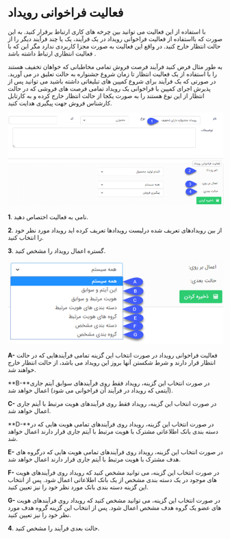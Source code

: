#  فعالیت فراخوانی رویداد  

با استفاده از این فعالیت  می توانید بین چرخه های کاری ارتباط برقرار کنید. به این صورت که بااستفاده از فعالیت  فراخوانی رویداد در یک فرآیند، یک یا چند فرآیند دیگر را از حالت انتظار خارج کنید. در واقع این فعالیت به صورت مجزا کاربردی ندارد مگر این که با فعالیت انتظاری ارتباط داشته باشد .

به طور مثال فرض کنید فرآیند فرصت فروش تمامی مخاطبانی که خواهان تخفیف هستند را با استفاده از یک فعالیت انتظار  تا زمان شروع جشنواره به حالت تعلیق در می آورید. در صورتی که یک فرآیند برای شروع کمپین های تبلیغاتی داشته باشید می توانید پس از پذیرش اجرای کمپین با فراخوانی یک رویداد تمامی فرصت های فروشی که در حالت انتظار از این نوع هستند را به صورت یکجا از حالت انتظار خارج کرده و به کارتابل کارشناس فروش جهت پیگیری هدایت کنید.

![](51.png)

**1**.  نامی به فعالیت اختصاص دهید.

**2**.  از بین رویدادهای تعریف شده درلیست رویدادها تعریف کرده اید رویداد مورد نظر خود را انتخاب کنید.

**3**. گستره اعمال رویداد را مشخص کنید.
 
 ![](52.png)
 
**A-** فعالیت فراخوانی رویداد  در صورت انتخاب این گزینه تمامی فرآیندهایی که در حالت انتظار قرار دارند و شرط شکستن آنها بروز این رویداد می باشد، از حالت انتظار خارج خواهند شد.

**B-**در صورت انتخاب این گزینه، رویداد فقط روی فرآیندهای سوابق آیتم جاری (آیتمی که رویداد در فرآیند آن فراخوانی می شود) اعمال خواهد شد.

**C-** در صورت انتخاب این گزینه، رویداد فقط روی فرآیندهای هویت مرتبط با آیتم جاری اعمال خواهد شد.

**D-**در صورت انتخاب این گزینه، رویداد روی فرآیندهای تمامی هویت هایی که در دسته بندی بانک اطلاعاتی مشترک با هویت مرتبط با آیتم جاری قرار دارند اعمال خواهد شد.

**E-** در صورت انتخاب این گزینه، رویداد روی فرآیندهای تمامی هویت هایی که درگروه های هدف مشترک با هویت مرتبط با آیتم جاری قرار دارند اعمال خواهد شد.

**F-** در صورت انتخاب این گزینه، می توانید مشخص کنید که رویداد روی فرآیندهای هویت های موجود در یک دسته بندی مشخص از یک بانک اطلاعاتی اعمال شود. پس از انتخاب این گزینه دسته بندی بانک مورد نظر خود را نیز تعیین کنید.

**G-** در صورت انتخاب این گزینه، می توانید مشخص کنید که رویداد روی فرآیندهای هویت های عضو یک گروه هدف مشخص اعمال شود. پس از انتخاب این گزینه گروه هدف مورد نظر خود را نیز تعیین کنید.

**4**.  حالت بعدی فرآیند را مشخص کنید.
